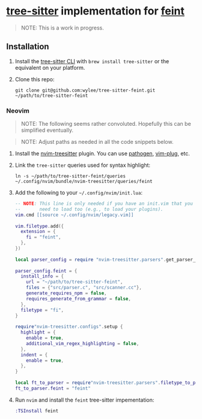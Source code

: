 # [tree-sitter] implementation for [feint]

> NOTE: This is a work in progress.

## Installation

1. Install the [tree-sitter CLI] with `brew install tree-sitter` or the
   equivalent on your platform.
 
2. Clone this repo:

   ```shell
   git clone git@github.com:wylee/tree-sitter-feint.git ~/path/to/tree-sitter-feint
   ```

### Neovim

> NOTE: The following seems rather convoluted. Hopefully this can be
> simplified eventually.

> NOTE: Adjust paths as needed in all the code snippets below.

1. Install the [nvim-treesitter] plugin. You can use [pathogen],
   [vim-plug], etc.

2. Link the `tree-sitter` queries used for syntax highlight:

   ```shell
   ln -s ~/path/to/tree-sitter-feint/queries ~/.config/nvim/bundle/nvim-treesitter/queries/feint
   ```

3. Add the following to your `~/.config/nvim/init.lua`:

   ```lua
   -- NOTE: This line is only needed if you have an init.vim that you
   --       need to load too (e.g., to load your plugins).
   vim.cmd [[source ~/.config/nvim/legacy.vim]]
 
   vim.filetype.add({
     extension = {
       fi = "feint",
     },
   })
 
   local parser_config = require "nvim-treesitter.parsers".get_parser_configs()
 
   parser_config.feint = {
     install_info = {
       url = "~/path/to/tree-sitter-feint",
       files = {"src/parser.c", "src/scanner.cc"},
       generate_requires_npm = false,
       requires_generate_from_grammar = false,
     },
     filetype = "fi",
   }
 
   require"nvim-treesitter.configs".setup {
     highlight = {
       enable = true,
       additional_vim_regex_highlighting = false,
     },
     indent = {
       enable = true,
     },
   }
 
   local ft_to_parser = require"nvim-treesitter.parsers".filetype_to_parsername
   ft_to_parser.feint = "feint"
   ```

4. Run `nvim` and install the `feint` tree-sitter impementation:

   ```ex
   :TSInstall feint
   ```

[feint]: https://github.com/wylee/feint
[tree-sitter]: https://github.com/tree-sitter/tree-sitter
[tree-sitter CLI]: https://github.com/tree-sitter/tree-sitter/tree/master/cli
[pathogen]: https://github.com/tpope/vim-pathogen
[vim-plug]: https://github.com/junegunn/vim-plug
[nvim-treesitter]: https://github.com/nvim-treesitter/nvim-treesitter
